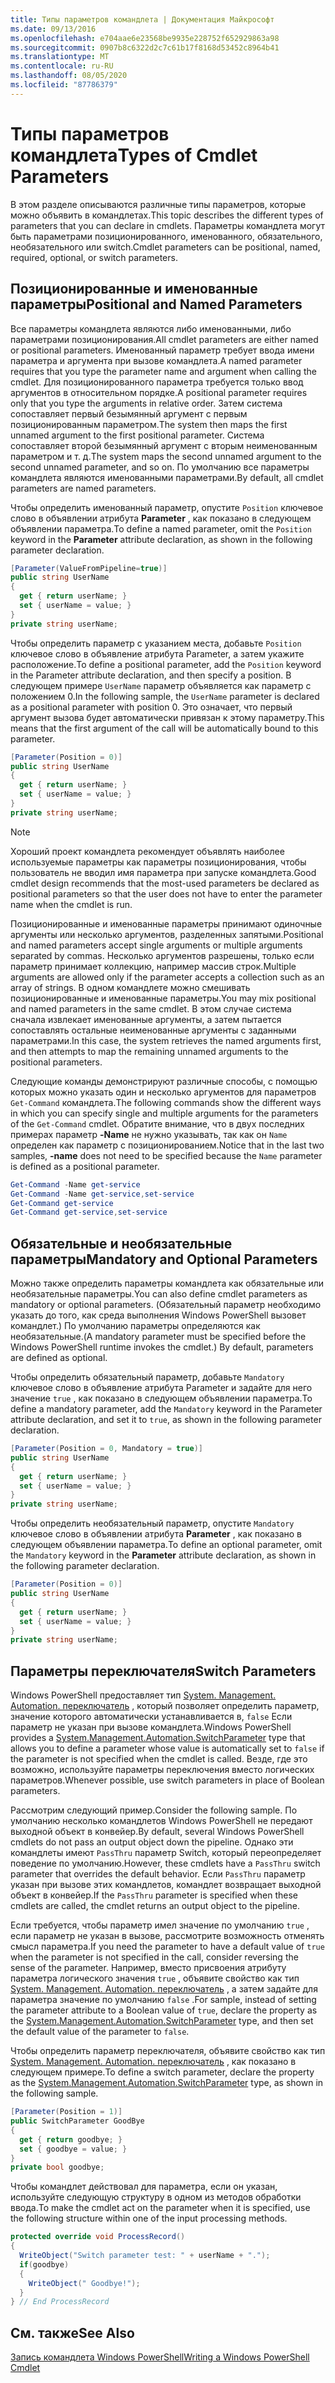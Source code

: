 ```yaml
---
title: Типы параметров командлета | Документация Майкрософт
ms.date: 09/13/2016
ms.openlocfilehash: e704aae6e23568be9935e228752f652929863a98
ms.sourcegitcommit: 0907b8c6322d2c7c61b17f8168d53452c8964b41
ms.translationtype: MT
ms.contentlocale: ru-RU
ms.lasthandoff: 08/05/2020
ms.locfileid: "87786379"
---
```

# <a name="types-of-cmdlet-parameters"></a><span data-ttu-id="3fee1-102">Типы параметров командлета</span><span class="sxs-lookup"><span data-stu-id="3fee1-102">Types of Cmdlet Parameters</span></span>

<span data-ttu-id="3fee1-103">В этом разделе описываются различные типы параметров, которые можно объявить в командлетах.</span><span class="sxs-lookup"><span data-stu-id="3fee1-103">This topic describes the different types of parameters that you can declare in cmdlets.</span></span> <span data-ttu-id="3fee1-104">Параметры командлета могут быть параметрами позиционированного, именованного, обязательного, необязательного или switch.</span><span class="sxs-lookup"><span data-stu-id="3fee1-104">Cmdlet parameters can be positional, named, required, optional, or switch parameters.</span></span>

## <a name="positional-and-named-parameters"></a><span data-ttu-id="3fee1-105">Позиционированные и именованные параметры</span><span class="sxs-lookup"><span data-stu-id="3fee1-105">Positional and Named Parameters</span></span>

<span data-ttu-id="3fee1-106">Все параметры командлета являются либо именованными, либо параметрами позиционирования.</span><span class="sxs-lookup"><span data-stu-id="3fee1-106">All cmdlet parameters are either named or positional parameters.</span></span> <span data-ttu-id="3fee1-107">Именованный параметр требует ввода имени параметра и аргумента при вызове командлета.</span><span class="sxs-lookup"><span data-stu-id="3fee1-107">A named parameter requires that you type the parameter name and argument when calling the cmdlet.</span></span> <span data-ttu-id="3fee1-108">Для позиционированного параметра требуется только ввод аргументов в относительном порядке.</span><span class="sxs-lookup"><span data-stu-id="3fee1-108">A positional parameter requires only that you type the arguments in relative order.</span></span> <span data-ttu-id="3fee1-109">Затем система сопоставляет первый безымянный аргумент с первым позиционированным параметром.</span><span class="sxs-lookup"><span data-stu-id="3fee1-109">The system then maps the first unnamed argument to the first positional parameter.</span></span> <span data-ttu-id="3fee1-110">Система сопоставляет второй безымянный аргумент с вторым неименованным параметром и т. д.</span><span class="sxs-lookup"><span data-stu-id="3fee1-110">The system maps the second unnamed argument to the second unnamed parameter, and so on.</span></span> <span data-ttu-id="3fee1-111">По умолчанию все параметры командлета являются именованными параметрами.</span><span class="sxs-lookup"><span data-stu-id="3fee1-111">By default, all cmdlet parameters are named parameters.</span></span>

<span data-ttu-id="3fee1-112">Чтобы определить именованный параметр, опустите `Position` ключевое слово в объявлении атрибута **Parameter** , как показано в следующем объявлении параметра.</span><span class="sxs-lookup"><span data-stu-id="3fee1-112">To define a named parameter, omit the `Position` keyword in the **Parameter** attribute declaration, as shown in the following parameter declaration.</span></span>

```csharp
[Parameter(ValueFromPipeline=true)]
public string UserName
{
  get { return userName; }
  set { userName = value; }
}
private string userName;
```

<span data-ttu-id="3fee1-113">Чтобы определить параметр с указанием места, добавьте `Position` ключевое слово в объявление атрибута Parameter, а затем укажите расположение.</span><span class="sxs-lookup"><span data-stu-id="3fee1-113">To define a positional parameter, add the `Position` keyword in the Parameter attribute declaration, and then specify a position.</span></span> <span data-ttu-id="3fee1-114">В следующем примере `UserName` параметр объявляется как параметр с положением 0.</span><span class="sxs-lookup"><span data-stu-id="3fee1-114">In the following sample, the `UserName` parameter is declared as a positional parameter with position 0.</span></span> <span data-ttu-id="3fee1-115">Это означает, что первый аргумент вызова будет автоматически привязан к этому параметру.</span><span class="sxs-lookup"><span data-stu-id="3fee1-115">This means that the first argument of the call will be automatically bound to this parameter.</span></span>

```csharp
[Parameter(Position = 0)]
public string UserName
{
  get { return userName; }
  set { userName = value; }
}
private string userName;
```

> [!NOTE]
> <span data-ttu-id="3fee1-116">Хороший проект командлета рекомендует объявлять наиболее используемые параметры как параметры позиционирования, чтобы пользователь не вводил имя параметра при запуске командлета.</span><span class="sxs-lookup"><span data-stu-id="3fee1-116">Good cmdlet design recommends that the most-used parameters be declared as positional parameters so that the user does not have to enter the parameter name when the cmdlet is run.</span></span>

<span data-ttu-id="3fee1-117">Позиционированные и именованные параметры принимают одиночные аргументы или несколько аргументов, разделенных запятыми.</span><span class="sxs-lookup"><span data-stu-id="3fee1-117">Positional and named parameters accept single arguments or multiple arguments separated by commas.</span></span> <span data-ttu-id="3fee1-118">Несколько аргументов разрешены, только если параметр принимает коллекцию, например массив строк.</span><span class="sxs-lookup"><span data-stu-id="3fee1-118">Multiple arguments are allowed only if the parameter accepts a collection such as an array of strings.</span></span> <span data-ttu-id="3fee1-119">В одном командлете можно смешивать позиционированные и именованные параметры.</span><span class="sxs-lookup"><span data-stu-id="3fee1-119">You may mix positional and named parameters in the same cmdlet.</span></span> <span data-ttu-id="3fee1-120">В этом случае система сначала извлекает именованные аргументы, а затем пытается сопоставлять остальные неименованные аргументы с заданными параметрами.</span><span class="sxs-lookup"><span data-stu-id="3fee1-120">In this case, the system retrieves the named arguments first, and then attempts to map the remaining unnamed arguments to the positional parameters.</span></span>

<span data-ttu-id="3fee1-121">Следующие команды демонстрируют различные способы, с помощью которых можно указать один и несколько аргументов для параметров `Get-Command` командлета.</span><span class="sxs-lookup"><span data-stu-id="3fee1-121">The following commands show the different ways in which you can specify single and multiple arguments for the parameters of the `Get-Command` cmdlet.</span></span> <span data-ttu-id="3fee1-122">Обратите внимание, что в двух последних примерах параметр **-Name** не нужно указывать, так как он `Name` определен как параметр с позиционированием.</span><span class="sxs-lookup"><span data-stu-id="3fee1-122">Notice that in the last two samples, **-name** does not need to be specified because the `Name` parameter is defined as a positional parameter.</span></span>

```powershell
Get-Command -Name get-service
Get-Command -Name get-service,set-service
Get-Command get-service
Get-Command get-service,set-service
```

## <a name="mandatory-and-optional-parameters"></a><span data-ttu-id="3fee1-123">Обязательные и необязательные параметры</span><span class="sxs-lookup"><span data-stu-id="3fee1-123">Mandatory and Optional Parameters</span></span>

<span data-ttu-id="3fee1-124">Можно также определить параметры командлета как обязательные или необязательные параметры.</span><span class="sxs-lookup"><span data-stu-id="3fee1-124">You can also define cmdlet parameters as mandatory or optional parameters.</span></span> <span data-ttu-id="3fee1-125">(Обязательный параметр необходимо указать до того, как среда выполнения Windows PowerShell вызовет командлет.)  По умолчанию параметры определяются как необязательные.</span><span class="sxs-lookup"><span data-stu-id="3fee1-125">(A mandatory parameter must be specified before the Windows PowerShell runtime invokes the cmdlet.)  By default, parameters are defined as optional.</span></span>

<span data-ttu-id="3fee1-126">Чтобы определить обязательный параметр, добавьте `Mandatory` ключевое слово в объявление атрибута Parameter и задайте для него значение `true` , как показано в следующем объявлении параметра.</span><span class="sxs-lookup"><span data-stu-id="3fee1-126">To define a mandatory parameter, add the `Mandatory` keyword in the Parameter attribute declaration, and set it to `true`, as shown in the following parameter declaration.</span></span>

```csharp
[Parameter(Position = 0, Mandatory = true)]
public string UserName
{
  get { return userName; }
  set { userName = value; }
}
private string userName;
```

<span data-ttu-id="3fee1-127">Чтобы определить необязательный параметр, опустите `Mandatory` ключевое слово в объявлении атрибута **Parameter** , как показано в следующем объявлении параметра.</span><span class="sxs-lookup"><span data-stu-id="3fee1-127">To define an optional parameter, omit the `Mandatory` keyword in the **Parameter** attribute declaration, as shown in the following parameter declaration.</span></span>

```csharp
[Parameter(Position = 0)]
public string UserName
{
  get { return userName; }
  set { userName = value; }
}
private string userName;
```

## <a name="switch-parameters"></a><span data-ttu-id="3fee1-128">Параметры переключателя</span><span class="sxs-lookup"><span data-stu-id="3fee1-128">Switch Parameters</span></span>

<span data-ttu-id="3fee1-129">Windows PowerShell предоставляет тип [System. Management. Automation. переключатель](/dotnet/api/System.Management.Automation.SwitchParameter) , который позволяет определить параметр, значение которого автоматически устанавливается в, `false` Если параметр не указан при вызове командлета.</span><span class="sxs-lookup"><span data-stu-id="3fee1-129">Windows PowerShell provides a [System.Management.Automation.SwitchParameter](/dotnet/api/System.Management.Automation.SwitchParameter) type that allows you to define a parameter whose value is automatically set to `false` if the parameter is not specified when the cmdlet is called.</span></span> <span data-ttu-id="3fee1-130">Везде, где это возможно, используйте параметры переключения вместо логических параметров.</span><span class="sxs-lookup"><span data-stu-id="3fee1-130">Whenever possible, use switch parameters in place of Boolean parameters.</span></span>

<span data-ttu-id="3fee1-131">Рассмотрим следующий пример.</span><span class="sxs-lookup"><span data-stu-id="3fee1-131">Consider the following sample.</span></span> <span data-ttu-id="3fee1-132">По умолчанию несколько командлетов Windows PowerShell не передают выходной объект в конвейер.</span><span class="sxs-lookup"><span data-stu-id="3fee1-132">By default, several Windows PowerShell cmdlets do not pass an output object down the pipeline.</span></span> <span data-ttu-id="3fee1-133">Однако эти командлеты имеют `PassThru` параметр Switch, который переопределяет поведение по умолчанию.</span><span class="sxs-lookup"><span data-stu-id="3fee1-133">However, these cmdlets have a `PassThru` switch parameter that overrides the default behavior.</span></span> <span data-ttu-id="3fee1-134">Если `PassThru` параметр указан при вызове этих командлетов, командлет возвращает выходной объект в конвейер.</span><span class="sxs-lookup"><span data-stu-id="3fee1-134">If the `PassThru` parameter is specified when these cmdlets are called, the cmdlet returns an output object to the pipeline.</span></span>

<span data-ttu-id="3fee1-135">Если требуется, чтобы параметр имел значение по умолчанию `true` , если параметр не указан в вызове, рассмотрите возможность отменять смысл параметра.</span><span class="sxs-lookup"><span data-stu-id="3fee1-135">If you need the parameter to have a default value of `true` when the parameter is not specified in the call, consider reversing the sense of the parameter.</span></span> <span data-ttu-id="3fee1-136">Например, вместо присвоения атрибуту параметра логического значения `true` , объявите свойство как тип [System. Management. Automation. переключатель](/dotnet/api/System.Management.Automation.SwitchParameter) , а затем задайте для параметра значение по умолчанию `false` .</span><span class="sxs-lookup"><span data-stu-id="3fee1-136">For sample, instead of setting the parameter attribute to a Boolean value of `true`, declare the property as the [System.Management.Automation.SwitchParameter](/dotnet/api/System.Management.Automation.SwitchParameter) type, and then set the default value of the parameter to `false`.</span></span>

<span data-ttu-id="3fee1-137">Чтобы определить параметр переключателя, объявите свойство как тип [System. Management. Automation. переключатель](/dotnet/api/System.Management.Automation.SwitchParameter) , как показано в следующем примере.</span><span class="sxs-lookup"><span data-stu-id="3fee1-137">To define a switch parameter, declare the property as the [System.Management.Automation.SwitchParameter](/dotnet/api/System.Management.Automation.SwitchParameter) type, as shown in the following sample.</span></span>

```csharp
[Parameter(Position = 1)]
public SwitchParameter GoodBye
{
  get { return goodbye; }
  set { goodbye = value; }
}
private bool goodbye;
```

<span data-ttu-id="3fee1-138">Чтобы командлет действовал для параметра, если он указан, используйте следующую структуру в одном из методов обработки ввода.</span><span class="sxs-lookup"><span data-stu-id="3fee1-138">To make the cmdlet act on the parameter when it is specified, use the following structure within one of the input processing methods.</span></span>

```csharp
protected override void ProcessRecord()
{
  WriteObject("Switch parameter test: " + userName + ".");
  if(goodbye)
  {
    WriteObject(" Goodbye!");
  }
} // End ProcessRecord
```

## <a name="see-also"></a><span data-ttu-id="3fee1-139">См. также</span><span class="sxs-lookup"><span data-stu-id="3fee1-139">See Also</span></span>

[<span data-ttu-id="3fee1-140">Запись командлета Windows PowerShell</span><span class="sxs-lookup"><span data-stu-id="3fee1-140">Writing a Windows PowerShell Cmdlet</span></span>](./writing-a-windows-powershell-cmdlet.md)
